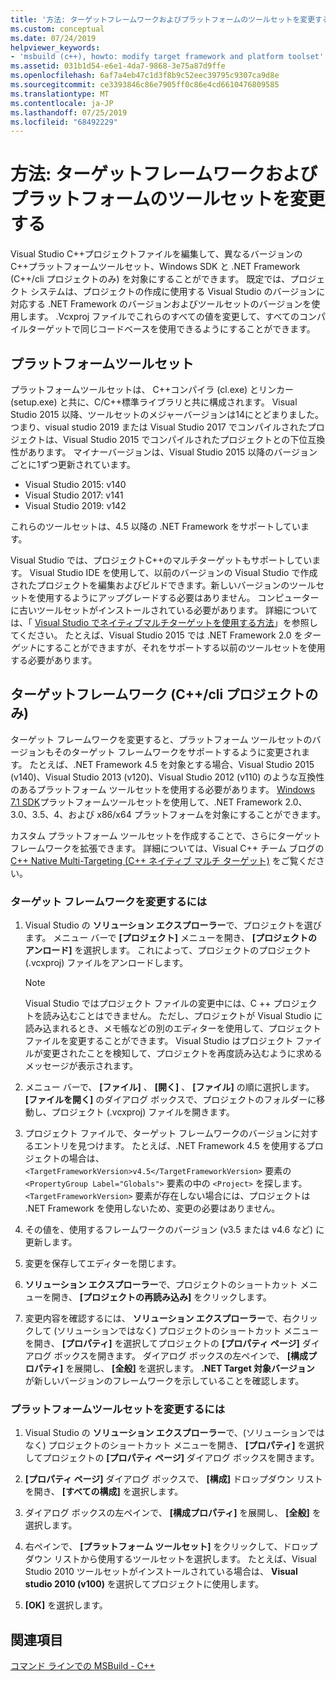 ```yaml
---
title: '方法: ターゲットフレームワークおよびプラットフォームのツールセットを変更する'
ms.custom: conceptual
ms.date: 07/24/2019
helpviewer_keywords:
- 'msbuild (c++), howto: modify target framework and platform toolset'
ms.assetid: 031b1d54-e6e1-4da7-9868-3e75a87d9ffe
ms.openlocfilehash: 6af7a4eb47c1d3f8b9c52eec39795c9307ca9d8e
ms.sourcegitcommit: ce3393846c86e7905ff0c86e4cd6610476809585
ms.translationtype: MT
ms.contentlocale: ja-JP
ms.lasthandoff: 07/25/2019
ms.locfileid: "68492229"
---
```

# <a name="how-to-modify-the-target-framework-and-platform-toolset"></a>方法: ターゲットフレームワークおよびプラットフォームのツールセットを変更する

Visual Studio C++プロジェクトファイルを編集して、異なるバージョンのC++プラットフォームツールセット、Windows SDK と .NET Framework (C++/cli プロジェクトのみ) を対象にすることができます。 既定では、プロジェクト システムは、プロジェクトの作成に使用する Visual Studio のバージョンに対応する .NET Framework のバージョンおよびツールセットのバージョンを使用します。 .Vcxproj ファイルでこれらのすべての値を変更して、すべてのコンパイルターゲットで同じコードベースを使用できるようにすることができます。

## <a name="platform-toolset"></a>プラットフォームツールセット

プラットフォームツールセットは、 C++コンパイラ (cl.exe) とリンカー (setup.exe) と共に、C/C++標準ライブラリと共に構成されます。 Visual Studio 2015 以降、ツールセットのメジャーバージョンは14にとどまりました。つまり、visual studio 2019 または Visual Studio 2017 でコンパイルされたプロジェクトは、Visual Studio 2015 でコンパイルされたプロジェクトとの下位互換性があります。 マイナーバージョンは、Visual Studio 2015 以降のバージョンごとに1ずつ更新されています。

- Visual Studio 2015: v140
- Visual Studio 2017: v141
- Visual Studio 2019: v142

これらのツールセットは、4.5 以降の .NET Framework をサポートしています。

Visual Studio では、プロジェクトC++のマルチターゲットもサポートしています。 Visual Studio IDE を使用して、以前のバージョンの Visual Studio で作成されたプロジェクトを編集およびビルドできます。新しいバージョンのツールセットを使用するようにアップグレードする必要はありません。 コンピューターに古いツールセットがインストールされている必要があります。 詳細については、「 [Visual Studio でネイティブマルチターゲットを使用する方法](../porting/use-native-multi-targeting.md)」を参照してください。 たとえば、Visual Studio 2015 では .NET Framework 2.0 を*ターゲット*にすることができますが、それをサポートする以前のツールセットを使用する必要があります。

## <a name="target-framework-ccli-project-only"></a>ターゲットフレームワーク (C++/cli プロジェクトのみ)

ターゲット フレームワークを変更すると、プラットフォーム ツールセットのバージョンもそのターゲット フレームワークをサポートするように変更されます。 たとえば、.NET Framework 4.5 を対象とする場合、Visual Studio 2015 (v140)、Visual Studio 2013 (v120)、Visual Studio 2012 (v110) のような互換性のあるプラットフォーム ツールセットを使用する必要があります。 [Windows 7.1 SDK](https://www.microsoft.com/en-us/download/details.aspx?id=8279)プラットフォームツールセットを使用して、.NET Framework 2.0、3.0、3.5、4、および x86/x64 プラットフォームを対象にすることができます。

カスタム プラットフォーム ツールセットを作成することで、さらにターゲット フレームワークを拡張できます。 詳細については、Visual C++ チーム ブログの [C++ Native Multi-Targeting (C++ ネイティブ マルチ ターゲット)](https://blogs.msdn.microsoft.com/vcblog/2009/12/08/c-native-multi-targeting/) をご覧ください。

### <a name="to-change-the-target-framework"></a>ターゲット フレームワークを変更するには

1. Visual Studio の **ソリューション エクスプローラー**で、プロジェクトを選びます。 メニュー バーで **[プロジェクト]** メニューを開き、 **[プロジェクトのアンロード]** を選択します。 これによって、プロジェクトのプロジェクト (.vcxproj) ファイルをアンロードします。

   > [!NOTE]
   >  Visual Studio ではプロジェクト ファイルの変更中には、C ++ プロジェクトを読み込むことはできません。 ただし、プロジェクトが Visual Studio に読み込まれるとき、メモ帳などの別のエディターを使用して、プロジェクト ファイルを変更することができます。 Visual Studio はプロジェクト ファイルが変更されたことを検知して、プロジェクトを再度読み込むように求めるメッセージが表示されます。

1. メニュー バーで、 **[ファイル]** 、 **[開く]** 、 **[ファイル]** の順に選択します。 **[ファイルを開く]** のダイアログ ボックスで、プロジェクトのフォルダーに移動し、プロジェクト (.vcxproj) ファイルを開きます。

1. プロジェクト ファイルで、ターゲット フレームワークのバージョンに対するエントリを見つけます。 たとえば、.NET Framework 4.5 を使用するプロジェクトの場合は、 `<TargetFrameworkVersion>v4.5</TargetFrameworkVersion>` 要素の `<PropertyGroup Label="Globals">` 要素の中の `<Project>` を探します。 `<TargetFrameworkVersion>` 要素が存在しない場合には、プロジェクトは .NET Framework を使用しないため、変更の必要はありません。

1. その値を、使用するフレームワークのバージョン (v3.5 または v4.6 など) に更新します。

1. 変更を保存してエディターを閉じます。

1. **ソリューション エクスプローラー**で、プロジェクトのショートカット メニューを開き、 **[プロジェクトの再読み込み]** をクリックします。

1. 変更内容を確認するには、 **ソリューション エクスプローラー**で、右クリックして (ソリューションではなく) プロジェクトのショートカット メニューを開き、 **[プロパティ]** を選択してプロジェクトの **[プロパティ ページ]** ダイアログ ボックスを開きます。 ダイアログ ボックスの左ペインで、 **[構成プロパティ]** を展開し、 **[全般]** を選択します。 **.NET Target 対象バージョン** が新しいバージョンのフレームワークを示していることを確認します。

### <a name="to-change-the-platform-toolset"></a>プラットフォームツールセットを変更するには

1. Visual Studio の **ソリューション エクスプローラー**で、(ソリューションではなく) プロジェクトのショートカット メニューを開き、 **[プロパティ]** を選択してプロジェクトの **[プロパティ ページ]** ダイアログ ボックスを開きます。

1. **[プロパティ ページ]** ダイアログ ボックスで、 **[構成]** ドロップダウン リストを開き、 **[すべての構成]** を選択します。

1. ダイアログ ボックスの左ペインで、 **[構成プロパティ]** を展開し、 **[全般]** を選択します。

1. 右ペインで、 **[プラットフォーム ツールセット]** をクリックして、ドロップダウン リストから使用するツールセットを選択します。 たとえば、Visual Studio 2010 ツールセットがインストールされている場合は、 **Visual studio 2010 (v100)** を選択してプロジェクトに使用します。

1. **[OK]** を選択します。

## <a name="see-also"></a>関連項目

[コマンド ラインでの MSBuild - C++](msbuild-visual-cpp.md)

